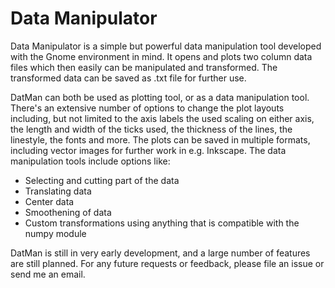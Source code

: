 # Data Manipulator

Data Manipulator is a simple but powerful data manipulation tool developed with the Gnome environment in mind. It opens and plots two column data files
which then easily can be manipulated and transformed. The transformed data can be saved as .txt file for further use.

DatMan can both be used as plotting tool, or as a data manipulation tool. There's an extensive number of options to change the plot layouts including,
but not limited to the axis labels the used scaling on either axis, the length and width of the ticks used, the thickness of the lines, the linestyle,
the fonts and more. The plots can be saved in multiple formats, including vector images for further work in e.g. Inkscape. The data manipulation tools
include options like:
  - Selecting and cutting part of the data
  - Translating data
  - Center data
  - Smoothening of data
  - Custom transformations using anything that is compatible with the numpy module

DatMan is still in very early development, and a large number of features are still planned. For any future requests or feedback, please file an issue or send
me an email. 
